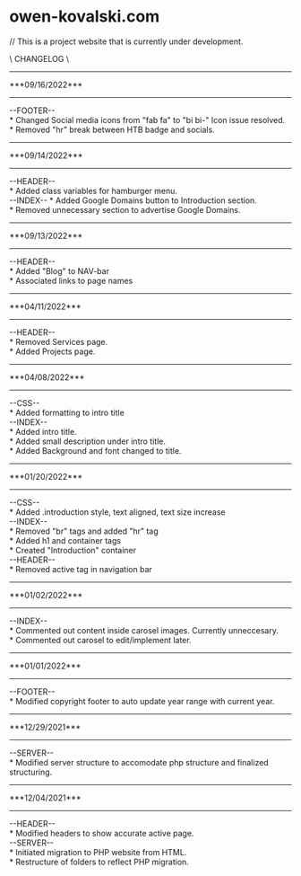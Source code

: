 # owen-kovalski.com

// This is a project website that is currently under development.

\\   CHANGELOG   \\
<hr>
***09/16/2022***
<hr>
--FOOTER--
<br>
* Changed Social media icons from "fab fa" to "bi bi-" Icon issue resolved.
<br>
* Removed "hr" break between HTB badge and socials.
<hr>
***09/14/2022***
<hr>
--HEADER--
<br>
* Added class variables for hamburger menu.
<br>
--INDEX--
* Added Google Domains button to Introduction section.
<br>
* Removed unnecessary section to advertise Google Domains.
<hr>
***09/13/2022***
<hr>
--HEADER--
<br>
* Added "Blog" to NAV-bar
<br>
* Associated links to page names
<hr>
***04/11/2022***
<hr>
--HEADER--
<br>
* Removed Services page.
<br>
* Added Projects page.
<hr>
***04/08/2022***
<hr>
--CSS--
<br>
* Added formatting to intro title
<br>
--INDEX--
<br>
* Added intro title.
<br>
* Added small description under intro title.
<br>
* Added Background and font changed to title.
<hr>
***01/20/2022***
<hr>
--CSS--
<br>
* Added .introduction style, text aligned, text size increase
<br>
--INDEX--
<br>
* Removed "br" tags and added "hr" tag
<br>
* Added h1 and container tags
<br>
* Created "Introduction" container
<br>
--HEADER--
<br>
* Removed active tag in navigation bar
<hr>
***01/02/2022***
<hr>
--INDEX--
<br>
* Commented out content inside carosel images. Currently unneccesary.
<br>
* Commented out carosel to edit/implement later.
<hr>
***01/01/2022***
<hr>
--FOOTER--
<br>
* Modified copyright footer to auto update year range with current year.
<hr>
***12/29/2021***
<hr>
--SERVER--
<br>
* Modified server structure to accomodate php structure and finalized structuring.
<hr>
***12/04/2021***
<hr>
--HEADER--
<br>
* Modified headers to show accurate active page.
<br>
--SERVER--
<br>
* Initiated migration to PHP website from HTML.
<br>
* Restructure of folders to reflect PHP migration.
